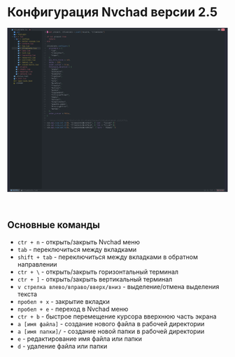 # Конфигурация Nvchad версии 2.5

<p align="center">
  <img src="image.png">
</p>
</br>

## Основные команды

- `ctr + n` - открыть/закрыть Nvchad меню
- `tab` - переключиться между вкладками
- `shift + tab` - переключиться между вкладками в обратном направлении
- `ctr + \` - открыть/закрыть горизонтальный терминал
- `ctr + ]` - открыть/закрыть вертикальный терминал
- `v стрелка влево/вправо/вверх/вниз` - выделение/отмена выделения текста
- `пробел + x` - закрытие вкладки
- `пробел + e` - переход в Nvchad меню
- `ctr + b` - быстрое перемещение курсора вверхнюю часть экрана
- `a [имя файла]` - создание нового файла в рабочей директории
- `a [имя папки]/` - создание новой папки в рабочей директории
- `e` - редактирование имя файла или папки
- `d` - удаление файла или папки
